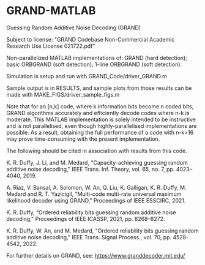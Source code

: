 # GRAND-MATLAB
Guessing Random Additive Noise Decoding (GRAND)

Subject to license:
"GRAND Codebase Non-Commercial Academic Research Use License 021722.pdf"

Non-parallelized MATLAB implementations of: GRAND (hard detection); basic ORBGRAND (soft detection); 1-line ORBGRAND (soft detection).

Simulation is setup and run with GRAND_Code/driver_GRAND.m

Sample output is in RESULTS, and sample plots from those results can be made with MAKE_FIGS/driver_sample_figs.m

Note that for an [n,k] code, where k information bits become n coded bits, GRAND algorithms accurately and efficiently decode codes where n-k is moderate. This MATLAB implementation is solely intended to be instructive and is not parallelised, even though highly-parallelised implementations are possible. As a result, obtaining the full performance of a code with n-k>16 may prove time-consuming with the present implementation.

The following should be cited in association with results from this code.

K. R. Duffy, J. Li, and M. Medard, "Capacity-achieving guessing random additive noise decoding," IEEE Trans. Inf. Theory, vol. 65, no. 7, pp. 4023–4040, 2019.

A. Riaz, V. Bansal, A. Solomon, W. An, Q. Liu, K. Galligan, K. R. Duffy, M. Medard and R. T. Yazicigil, "Multi-code multi-rate universal maximum likelihood decoder using GRAND," Proceedings of IEEE ESSCIRC, 2021.

K. R. Duffy, “Ordered reliability bits guessing random additive noise decoding," Proceedings of IEEE ICASSP, 2021, pp. 8268–8272.

K. R. Duffy, W. An, and M. Medard, "Ordered reliability bits guessing random additive noise decoding,” IEEE Trans. Signal Process., vol. 70, pp. 4528-4542, 2022.

For further details on GRAND, see: https://www.granddecoder.mit.edu/
